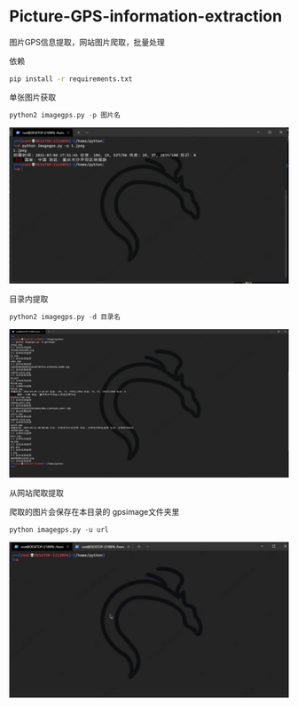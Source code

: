 # Picture-GPS-information-extraction
图片GPS信息提取，网站图片爬取，批量处理



依赖
```bash
pip install -r requirements.txt
```



单张图片获取

```python
python2 imagegps.py -p 图片名
```

![image](https://github.com/wpsec/Picture-GPS-information-extraction/blob/main/%E5%9B%BE%E7%89%87/1.png)


目录内提取

```python
python2 imagegps.py -d 目录名
```

![image](https://github.com/wpsec/Picture-GPS-information-extraction/blob/main/%E5%9B%BE%E7%89%87/2.1.png)


从网站爬取提取

爬取的图片会保存在本目录的 gpsimage文件夹里

```python
python imagegps.py -u url
```

![image](https://github.com/wpsec/Picture-GPS-information-extraction/blob/main/%E5%9B%BE%E7%89%87/2.gif)

